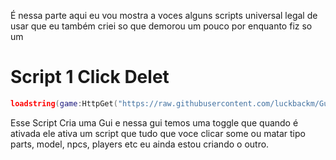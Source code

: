 É nessa parte aqui eu vou mostra a voces alguns scripts universal legal de usar que eu também criei so que demorou um pouco por enquanto fiz so um 

# Script 1 Click Delet
```lua
loadstring(game:HttpGet("https://raw.githubusercontent.com/luckbackm/Guis/refs/heads/main/ClickDelet.lua"))()
```
Esse Script Cria uma Gui e nessa gui temos uma toggle que quando é ativada ele ativa um script que tudo que voce clicar some ou matar tipo parts, model, npcs, players etc
eu ainda estou criando o outro.
